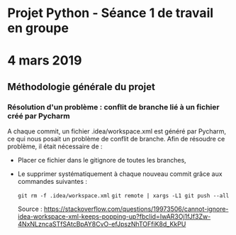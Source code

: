 # Projet Python - Séance 1 de travail en groupe
# 4 mars 2019
## Méthodologie générale du projet

### Résolution d'un problème : conflit de branche lié à un fichier créé par Pycharm

A chaque commit, un fichier .idea/workspace.xml est généré par Pycharm, ce qui nous posait un problème de conflit de branche.
Afin de résoudre ce problème, il était nécessaire de :
* Placer ce fichier dans le gitignore de toutes les branches,
* Le supprimer systématiquement à chaque nouveau commit grâce aux commandes suivantes :

  `git rm -f .idea/workspace.xml`
  `git remote | xargs -L1 git push --all`
  
  Source : https://stackoverflow.com/questions/19973506/cannot-ignore-idea-workspace-xml-keeps-popping-up?fbclid=IwAR3Oj1fJf3Zw-4NxNLzncaSTfSAtcBpAY8CvO-efJpszNhTOFfiK8d_KkPU
  
  
  
 
